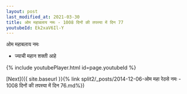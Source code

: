 ```yaml
---
layout: post
last_modified_at: 2021-03-30
title: ओम महाबलाय नमः - 1008 दिनों की तपस्या में दिन 77
youtubeId: Ek2xaV6Il-Y
---
```

 
 
 ओम महाबलाय नमः  
 
 -  ज्याची महान शक्ती आहे 
 
  
 
  
 
 
 
 
 
 


{% include youtubePlayer.html id=page.youtubeId %}
 
[Next]({{ site.baseurl }}{% link  split2/_posts/2014-12-06-ओम महा रेठसे नमः - 1008 दिनों की तपस्या में दिन 76.md%})
 
